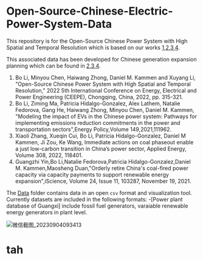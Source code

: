 # Open-Source-Chinese-Electric-Power-System-Data

This repository is for the Open-Source Chinese Power System with High Spatial and Temporal Resolution which is based on our works [1](https://ieeexplore.ieee.org/document/9783435),[2](https://www.sciencedirect.com/science/article/pii/S030142152030673X),[3](https://www.cell.com/iscience/fulltext/S2589-0042(21)01256-6),[4](https://www.sciencedirect.com/science/article/pii/S0306261921016378).

This associated data has been developed for Chinese generation expansion planning which can be found in [2](https://www.sciencedirect.com/science/article/pii/S030142152030673X),[3](https://www.cell.com/iscience/fulltext/S2589-0042(21)01256-6),[4](https://www.sciencedirect.com/science/article/pii/S0306261921016378). 

1. Bo Li, Minyou Chen, Haiwang Zhong, Daniel M. Kammen and Xuyang Li, "Open-Source Chinese Power System with High Spatial and Temporal Resolution," 2022 5th International Conference on Energy, Electrical and Power Engineering (CEEPE), Chongqing, China, 2022, pp. 315-321.
2. Bo Li, Ziming Ma, Patricia Hidalgo-Gonzalez, Alex Lathem, Natalie Fedorova, Gang He, Haiwang Zhong, Minyou Chen, Daniel M. Kammen, "Modeling the impact of EVs in the Chinese power system: Pathways for implementing emissions reduction commitments in the power and transportation sectors",Energy Policy,Volume 149,2021,111962.
3. Xiaoli Zhang, Xueqin Cui, Bo Li, Patricia Hidalgo-Gonzalez, Daniel M Kammen, Ji Zou, Ke Wang, Immediate actions on coal phaseout enable a just low-carbon transition in China’s power sector, Applied Energy, Volume 308, 2022, 118401.
4. Guangzhi Yin,Bo Li,Natalie Fedorova,Patricia Hidalgo-Gonzalez,Daniel M. Kammen,Maosheng Duan,"Orderly retire China's coal-fired power capacity via capacity payments to support renewable energy expansion",iScience, Volume 24, Issue 11, 103287, November 19, 2021.

The [Data](https://github.com/boli9301/Open-Source-Chinese-Electric-Power-System-Data/blob/main/Data/SourceData/Power%20plant%20database%20of%20Guangxi.xlsx) folder contains data in an open `csv` format and visualization tool. Currently datasets are included in the following formats:
-[Power plant database of Guangxi] include fossil fuel generators, varaiable renewable energy generators in plant level.

![微信截图_20230904093413](https://github.com/boli9301/Open-Source-Chinese-Electric-Power-System-Data/assets/46950666/4b8220cc-eac1-42a7-bd00-f73247d7f941)

# tah
